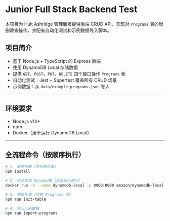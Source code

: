 # Junior Full Stack Backend Test

本项目为 Hult Ashridge 管理面板提供后端 CRUD API，实现对 `Programs` 表的增删改查操作，并配有自动化测试和示例数据导入脚本。

## 项目简介

- 基于 Node.js + TypeScript 的 Express 后端
- 使用 DynamoDB Local 存储数据
- 提供 `GET`、`POST`、`PUT`、`DELETE` 四个接口操作 `Programs` 表
- 自动化测试：Jest + Supertest 覆盖所有 CRUD 场景
- 示例数据：从 `data/example-programs.json` 导入

---

## 环境要求

- Node.js v14+
- npm
- Docker（用于运行 DynamoDB Local）

---

## 全流程命令（按顺序执行）

```bash
# 1. 安装依赖（项目根目录）
npm install

# 2. 启动本地 DynamoDB（后台运行即可）
docker run -d --name dynamodb-local -p 8000:8000 amazon/dynamodb-local

# 3. 初始化表（创建 Programs 表）
npm run init-table

# 4. 导入示例数据
npm run import-programs

# 5. **开一个新终端窗口**，启动后端服务并保持运行
npm run dev

# 6. 在原窗口运行自动化测试（确保 CRUD 逻辑通过）
npm test
```

---

## 手动验证 CRUD 接口（在原窗口执行）

以下 `curl` 命令均在 **原终端窗口**（执行过 `npm test` 的同一窗口）运行；确保窗口  2 中的 `npm run dev` 服务仍在运行。

1. **查询所有程序 (Read)**

   ```bash
   curl -X GET http://localhost:3000/programs
   ```

   预期：返回数组，包含示例数据

2. **添加新程序 (Create)**

   ```bash
   curl -X POST http://localhost:3000/programs \
     -H "Content-Type: application/json" \
     -d '{
       "id": 999,
       "title": "Manual Test Program",
       "topic": "demo",
       "learningFormats": ["video"],
       "bestseller": false,
       "startDate": "2025-07-01"
     }'
   ```

   预期：响应 `{ "message": "Program added successfully" }`

3. **验证新增 (Read)**

   ```bash
   curl -X GET http://localhost:3000/programs
   ```

   预期：返回列表中包含 `id: 999` 的记录

4. **更新程序 (Update)**

   ```bash
   curl -X PUT http://localhost:3000/programs/999 \
     -H "Content-Type: application/json" \
     -d '{ "bestseller": true }'
   ```

   预期：响应包含 `updated` 对象且 `bestseller: true`

5. **删除程序 (Delete)**
   ```bash
   curl -X DELETE http://localhost:3000/programs/999
   ```
   预期：响应 `{ "message": "Program with id 999 deleted." }`

## 使用 Postman 手动验证 CRUD 接口

您还可以在 Postman 中按以下步骤手动创建并执行四个请求：

1. **查询所有程序 (GET /programs)**

   - Method: GET
   - URL: `http://localhost:3000/programs`  
     点击 **Send**，预期状态码 **200**，返回数组。

2. **添加新程序 (POST /programs)**

   - Method: POST
   - URL: `http://localhost:3000/programs`
   - Headers: `Content-Type: application/json`
   - Body (raw JSON):
     ```json
     {
       "id": 999,
       "title": "Manual Test Program",
       "topic": "demo",
       "learningFormats": ["video"],
       "bestseller": false,
       "startDate": "2025-07-01"
     }
     ```
     点击 **Send**，预期状态码 **201**，响应 `{ "message": "Program added successfully" }`。

3. **更新程序 (PUT /programs/:id)**

   - Method: PUT
   - URL: `http://localhost:3000/programs/999`
   - Headers: `Content-Type: application/json`
   - Body (raw JSON):
     ```json
     { "bestseller": true }
     ```
     点击 **Send**，预期状态码 **200**，响应体包含 `updated` 对象且 `bestseller: true`。

4. **删除程序 (DELETE /programs/:id)**
   - Method: DELETE
   - URL: `http://localhost:3000/programs/999`  
     点击 **Send**，预期状态码 **200**，响应 `{ "message": "Program with id 999 deleted." }`。
